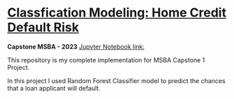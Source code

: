 # [Classfication Modeling: Home Credit Default Risk](https://bvasherchan.github.io/capstone_repo/)
**Capstone MSBA - 2023**
[Jupyter Notebook link:](https://bvasherchan.github.io/capstone_repo/)

This repository is my complete implementation for MSBA Capstone  1 Project.

In this project I used Random Forest Classifier model to predict the chances that a loan applicant will default.


